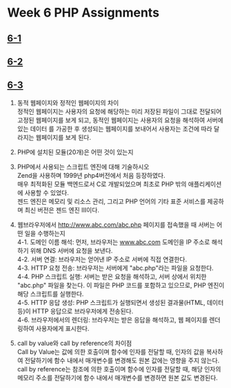# Week 6 PHP Assignments

## [6-1](http://webprogram.dothome.co.kr/1113/6-1.php)

## [6-2](http://webprogram.dothome.co.kr/1113/6-2.php)

## [6-3](http://webprogram.dothome.co.kr/1113/6-3.php)

1. 동적 웹페이지와 정적인 웹페이지의 차이<br/>
  정적인 웹페이지는 사용자의 요청에 해당하는 미리 저장된 파일이 그대로 전달되어 고정된 웹페이지를 보게 되고, 동적인 웹페이지는 사용자의 요청을 해석하여 서버에 있는 데이터 를 가공한 후 생성되는 웹페이지를 보내어서 사용자는 조건에 따라 달라지는 웹페이지를 보게 된다.


2. PHP에 설치된 모듈(20개)은 어떤 것이 있는지

3. PHP에서 사용되는 스크립트 엔진에 대해 기술하시오<br/>
   Zend을 사용하며 1999년 php4버전에서 처음 등장하였다.<br/>매우 최적화된 모듈 백엔드로서 C로 개발되었으며 최초로 PHP 밖의 애플리케이션에 사용할 수 있었다.<br/>젠드 엔진은 메모리 및 리소스 관리, 그리고 PHP 언어의 기타 표준 서비스를  제공하며 최신 버전은 젠드 엔진 III이다.

4. 웹브라우저에서 http://www.abc.com/abc.php 페이지를 접속했을 때 서버는 어떤 일을 수행하는지<br/>
  4-1. 도메인 이름 해석: 먼저, 브라우저는 www.abc.com 도메인을 IP 주소로 해석하기 위해 DNS 서버에 요청을 보낸다.<br/>
  4-2. 서버 연결: 브라우저는 얻어낸 IP 주소로 서버에 직접 연결한다.<br/>
  4-3. HTTP 요청 전송: 브라우저는 서버에게 "abc.php"라는 파일을 요청한다.<br/>
  4-4. PHP 스크립트 실행: 서버는 받은 요청을 해석하고, 서버 상에서 위치한 "abc.php" 파일을 찾는다. 이 파일은 PHP 코드를 포함하고 있으므로, PHP 엔진이 해당 스크립트를 실행한다.<br/>
  4-5. HTTP 응답 생성: PHP 스크립트가 실행되면서 생성된 결과물(HTML, 데이터 등)이 HTTP 응답으로 브라우저에게 전송된다.<br/>
  4-6. 브라우저에서의 렌더링: 브라우저는 받은 응답을 해석하고, 웹 페이지를 렌더링하여 사용자에게 표시한다.<br/>

5. call by value와 call by reference의 차이점<br/>
  Call by Value는 값에 의한 호출이며 함수에 인자를 전달할 때, 인자의 값을 복사하여 전달하기에 함수 내에서 매개변수를 변경해도 원본 값에는 영향을 주지 않는다.<br/>
call by reference는 참조에 의한 호출이며 함수에 인자를 전달할 때, 해당 인자의 메모리 주소를 전달하기에 함수 내에서 매개변수를 변경하면 원본 값도 변경된다.<br/>



